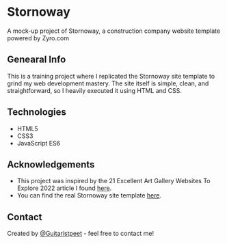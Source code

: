 # Stornoway

A mock-up project of Stornoway, a construction company website template powered by Zyro.com

## Genearal Info

This is a training project where I replicated the Stornoway site template to grind my web development mastery. The site itself is simple, clean, and straightforward, so I heavily executed it using HTML and CSS.

## Technologies

- HTML5
- CSS3
- JavaScript ES6

## Acknowledgements

- This project was inspired by the 21 Excellent Art Gallery Websites To Explore 2022 article I found [here](https://colorlib.com/wp/art-gallery-websites/).
- You can find the real Stornoway site template [here](https://zyro.com/preview/stornoway?utm_medium=affiliate&utm_source=aff1635&utm_campaign=aff35&transaction_id=102ec0e73c0dfb42341f7e700d1f34).

## Contact

Created by [@Guitaristpeet](https://github.com/Guitaristpeet) - feel free to contact me!
